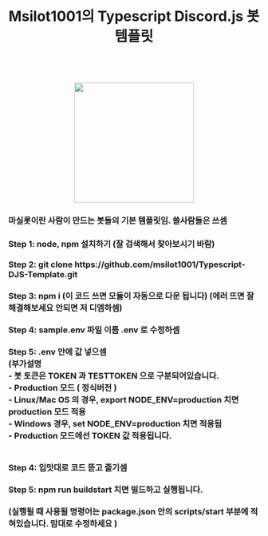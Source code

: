 <h1 align=center>
  Msilot1001의 Typescript Discord.js 봇 템플릿
</h1>
<br/>
<h1 align=center>
  <img src='https://cdn.discordapp.com/avatars/780771337332981780/0feaddbc0e34d1d00e4f2daa39b7abf6.png?size=1024' style="width: 25vw; min-width: 300px;" />
</h1>
<h3>
  마실롯이란 사람이 만드는 봇들의 기본 템플릿임. 쓸사람들은 쓰셈
</h3>
<h3>
  Step 1: node, npm 설치하기 (잘 검색해서 찾아보시기 바람)
  <br /><br />
  Step 2: git clone https://github.com/msilot1001/Typescript-DJS-Template.git
  <br /><br />
  Step 3: npm i
  (이 코드 쓰면 모듈이 자동으로 다운 됩니다) (에러 뜨면 잘 해결해보세요 안되면 저 디엠하셈)
  <br /><br />
  Step 4: sample.env 파일 이름 .env 로 수정하셈
  <br /><br />
  Step 5: .env 안에 값 넣으셈<br />
  (부가설명 <br />
  - 봇 토큰은 TOKEN 과 TESTTOKEN 으로 구분되어있습니다. <br />
  - Production 모드 ( 정식버전 ) <br />
    - Linux/Mac OS 의 경우, export NODE_ENV=production 치면 production 모드 적용 <br />
    - Windows 경우, set NODE_ENV=production 치면 적용됨 <br />
    - Production 모드에선 TOKEN 값 적용됩니다. <br />
  <br /><br />
  Step 4: 입맛대로 코드 뜯고 즐기셈
  <br /><br />
  Step 5: npm run buildstart 치면 빌드하고 실행됩니다.
  <br /><br />
  (실행될 때 사용될 명령어는 package.json 안의 scripts/start 부분에 적혀있습니다. 맘대로 수정하세요 )
</h3>
